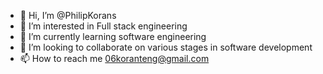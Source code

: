 - 👋 Hi, I’m @PhilipKorans
- 👀 I’m interested in Full stack engineering
- 🌱 I’m currently learning software engineering
- 💞️ I’m looking to collaborate on various stages in software development
- 📫 How to reach me 06koranteng@gmail.com

<!---
PhilipKorans/PhilipKorans is a ✨ special ✨ repository because its `README.md` (this file) appears on your GitHub profile.
You can click the Preview link to take a look at your changes.
--->
